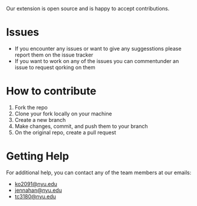 Our extension is open source and is happy to accept contributions.

# Issues

- If you encounter any issues or want to give any suggesstions please report them on the issue tracker
- If you want to work on any of the issues you can commentunder an issue to request qorking on them 

# How to contribute

1. Fork the repo 
2. Clone your fork locally on your machine
3. Create a new branch 
4. Make changes, commit, and push them to your branch 
5. On the original repo, create a pull request 

# Getting Help

For additional help, you can contact any of the team members at our emails:
- ko2091@nyu.edu
- jennahan@nyu.edu
- tc3180@nyu.edu

